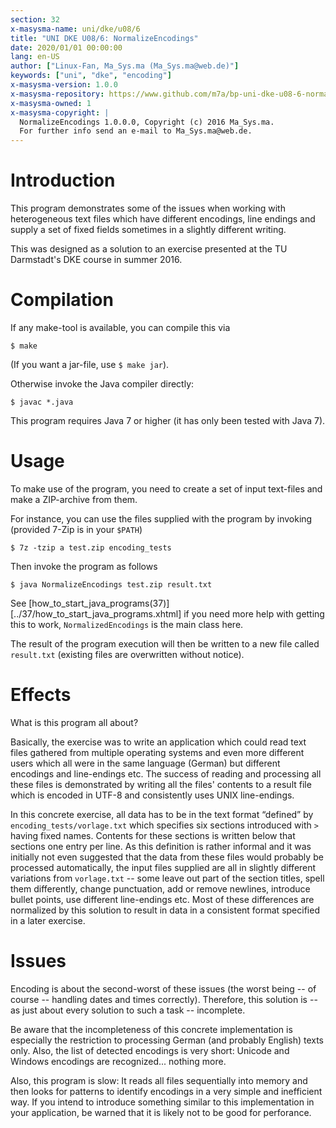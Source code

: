 ```yaml
---
section: 32
x-masysma-name: uni/dke/u08/6
title: "UNI DKE U08/6: NormalizeEncodings"
date: 2020/01/01 00:00:00
lang: en-US
author: ["Linux-Fan, Ma_Sys.ma (Ma_Sys.ma@web.de)"]
keywords: ["uni", "dke", "encoding"]
x-masysma-version: 1.0.0
x-masysma-repository: https://www.github.com/m7a/bp-uni-dke-u08-6-normalize-encodings
x-masysma-owned: 1
x-masysma-copyright: |
  NormalizeEncodings 1.0.0.0, Copyright (c) 2016 Ma_Sys.ma.
  For further info send an e-mail to Ma_Sys.ma@web.de.
---
```

Introduction
============

This program demonstrates some of the issues when working with heterogeneous
text files which have different encodings, line endings and supply a set of
fixed fields sometimes in a slightly different writing.

This was designed as a solution to an exercise presented at the TU Darmstadt's
DKE course in summer 2016.

Compilation
===========

If any make-tool is available, you can compile this via

	$ make

(If you want a jar-file, use `$ make jar`).

Otherwise invoke the Java compiler directly:

	$ javac *.java

This program requires Java 7 or higher (it has only been tested with Java 7).

Usage
=====

To make use of the program, you need to create a set of input text-files
and make a ZIP-archive from them.

For instance, you can use the files supplied with the program by invoking
(provided 7-Zip is in your `$PATH`)

	$ 7z -tzip a test.zip encoding_tests

Then invoke the program as follows

	$ java NormalizeEncodings test.zip result.txt

See [how_to_start_java_programs(37)][../37/how_to_start_java_programs.xhtml] if
you need more help with getting this to work, `NormalizedEncodings` is the main
class here.

The result of the program execution will then be written to a new file called
`result.txt` (existing files are overwritten without notice).

Effects
=======

What is this program all about?

Basically, the exercise was to write an application which could read text files
gathered from multiple operating systems and even more different users which
all were in the same language (German) but different encodings and line-endings
etc. The success of reading and processing all these files is demonstrated
by writing all the files' contents to a result file which is encoded in UTF-8
and consistently uses UNIX line-endings.

In this concrete exercise, all data has to be in the text format “defined”
by `encoding_tests/vorlage.txt` which specifies six sections introduced
with `>` having fixed names. Contents for these sections is written below
that sections one entry per line. As this definition is rather informal and it
was initially not even suggested that the data from these files would probably
be processed automatically, the input files supplied are all in slightly
different variations from `vorlage.txt` -- some leave out part of the
section titles, spell them differently, change punctuation, add or remove
newlines, introduce bullet points, use different line-endings etc. Most of these
differences are normalized by this solution to result in data in a consistent
format specified in a later exercise.

Issues
======

Encoding is about the second-worst of these issues (the worst being -- of
course -- handling dates and times correctly). Therefore, this solution is --
as just about every solution to such a task -- incomplete.

Be aware that the incompleteness of this concrete implementation is
especially the restriction to processing German (and probably English) texts
only. Also, the list of detected encodings is very short: Unicode and Windows
encodings are recognized... nothing more.

Also, this program is slow: It reads all files sequentially into memory
and then looks for patterns to identify encodings in a very simple and
inefficient way. If you intend to introduce something similar to this
implementation in your application, be warned that it is likely not
to be good for perforance.
